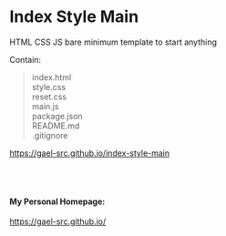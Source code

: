 # Index Style Main

HTML CSS JS bare minimum template to start anything

Contain:

> index.html </br>
> style.css </br>
> reset.css </br>
> main.js </br>
> package.json </br>
> README.md </br>
> .gitignore </br>

https://gael-src.github.io/index-style-main

</br>
</br>

#### My Personal Homepage:

https://gael-src.github.io/

